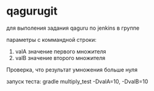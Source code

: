 # qagurugit
для выполения задания qaguru по jenkins в группе

параметры с коммандной строки:
1. valA значение первого множителя
2. valB значение второго множителя

Проверка, что результат умножения больше нуля

запуск теста:
gradle multiply_test -DvalA=10, -DvalB=10

  